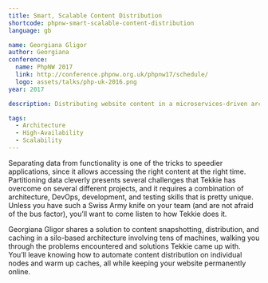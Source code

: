 ```yaml
---
title: Smart, Scalable Content Distribution
shortcode: phpnw-smart-scalable-content-distribution
language: gb

name: Georgiana Gligor
author: Georgiana
conference:
  name: PhpNW 2017
  link: http://conference.phpnw.org.uk/phpnw17/schedule/
  logo: assets/talks/php-uk-2016.png
year: 2017

description: Distributing website content in a microservices-driven architecture is not a trivial task, and it requires solving complex problems stemming from the large number of servers involved and the variety of edge cases that need to be solved. Georgiana Gligor shares a solution to content snapshotting, distribution, and caching in a silo-based architecture involving tens of machines.

tags:
  - Architecture
  - High-Availability
  - Scalability
---
```


Separating data from functionality is one of the tricks to speedier applications, since it allows accessing the right content at the right time. Partitioning data cleverly presents several challenges that Tekkie has overcome on several different projects, and it requires a combination of architecture, DevOps, development, and testing skills that is pretty unique. Unless you have such a Swiss Army knife on your team (and are not afraid of the bus factor), you’ll want to come listen to how Tekkie does it.

Georgiana Gligor shares a solution to content snapshotting, distribution, and caching in a silo-based architecture involving tens of machines, walking you through the problems encountered and solutions Tekkie came up with. You’ll leave knowing how to automate content distribution on individual nodes and warm up caches, all while keeping your website permanently online.

